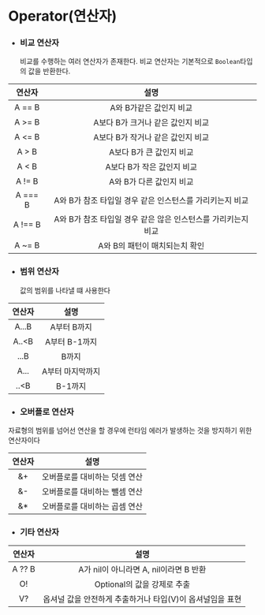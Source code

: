 # Operator(연산자)

* ### 비교 연산자
    비교를 수행하는 여러 연산자가 존재한다. 비교 연산자는 기본적으로 ```Boolean```타입의 값을 반환한다.

|연산자|설명|
|:-:|:-:|
|A == B|A와 B가같은 값인지 비교|
|A >= B|A보다 B가 크거나 같은 값인지 비교|
|A <= B|A보다 B가 작거나 같은 값인지 비교|
|A > B|A보다 B가 큰 값인지 비교|
|A < B|A보다 B가 작은 값인지 비교|
|A != B|A와 B가 다른 값인지 비교|
|A === B|A와 B가 참조 타입일 경우 같은 인스턴스를 가리키는지 비교|
|A !== B|A와 B가 참조 타입일 경우 같은 않은 인스턴스를 가리키는지 비교|
|A ~= B|A와 B의 패턴이 매치되는치 확인|

* ### 범위 연산자

    값의 범위를 나타낼 떄 사용한다

|연산자|설명|
|:-:|:-:|
|A...B|A부터 B까지|
|A..<B|A부터 B-1까지|
|...B|B까지|
|A...|A부터 마지막까지|
|..<B|B-1까지|

* ### 오버플로 연산자
자료형의 범위를 넘어선 연산을 할 경우에 런타임 에러가 발생하는 것을 방지하기 위한 연산자이다

|연산자|설명|
|:-:|:-:|
|&+|오버플로를 대비하는 덧셈 연산|
|&-|오버플로를 대비하는 뺄셈 연산|
|&*|오버플로를 대비하는 곱셈 연산|

* ### 기타 연산자
|연산자|설명|
|:-:|:-:|
|A ?? B|A가 nil이 아니라면 A, nil이라면 B 반환|
|O!|Optional의 값을 강제로 추출|
|V?|옵셔널 값을 안전하게 추출하거나 타입(V)이 옵셔널임을 표현|